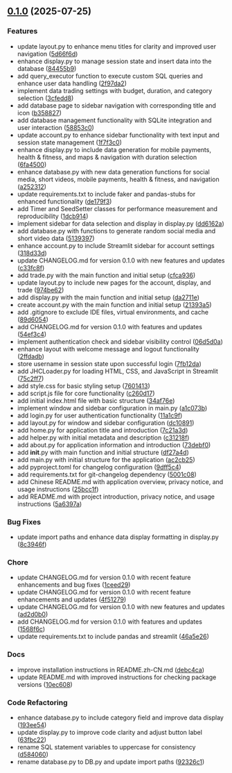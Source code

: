 <!-- insertion marker -->
<a name="0.1.0"></a>

## [0.1.0](https://github.com///compare/e8ac234ee3cc02be05bf1225cfe3f34ef896faf2...0.1.0) (2025-07-25)

### Features

- update layout.py to enhance menu titles for clarity and improved user navigation ([5d66f6d](https://github.com///commit/5d66f6df2729b9a3d6be23bd886ebe11c6c623f4))
- enhance display.py to manage session state and insert data into the database ([84455b9](https://github.com///commit/84455b9bbf06dd5720e4809c4425a5989a94e46b))
- add query_executor function to execute custom SQL queries and enhance user data handling ([2f97da2](https://github.com///commit/2f97da2af167398da3bcb40861769f3099a37d6b))
- implement data trading settings with budget, duration, and category selection ([3cfedd8](https://github.com///commit/3cfedd80e044c0622d1b084bbcf7fb309423b3bc))
- add database page to sidebar navigation with corresponding title and icon ([b358827](https://github.com///commit/b35882703d4a2f6c0ea3f43716399450124bc404))
- add database management functionality with SQLite integration and user interaction ([58853c0](https://github.com///commit/58853c06af1eff55272360ec9d09a3008ba21922))
- update account.py to enhance sidebar functionality with text input and session state management ([1f7f3c0](https://github.com///commit/1f7f3c030673d103cf4ef7c4621314448588d2d9))
- enhance display.py to include data generation for mobile payments, health & fitness, and maps & navigation with duration selection ([6fa4500](https://github.com///commit/6fa45003928a84b7c55b0efbe87d6cb5a8baf83d))
- enhance database.py with new data generation functions for social media, short videos, mobile payments, health & fitness, and navigation ([a252312](https://github.com///commit/a2523120984f796fb0966f764938c5d294b9e774))
- update requirements.txt to include faker and pandas-stubs for enhanced functionality ([de179f3](https://github.com///commit/de179f348cb35231b2b5b2b3205089a05f479173))
- add Timer and SeedSetter classes for performance measurement and reproducibility ([1dcb914](https://github.com///commit/1dcb91488632de66b973fba7d30cac3be65a3738))
- implement sidebar for data selection and display in display.py ([dd6162a](https://github.com///commit/dd6162ae6865367901b09e14da225ced098e2642))
- add database.py with functions to generate random social media and short video data ([5139397](https://github.com///commit/5139397b29138167095437d374372ec5497e928b))
- enhance account.py to include Streamlit sidebar for account settings ([318d33d](https://github.com///commit/318d33db0767bb7adf8509168cf58909c75d5504))
- update CHANGELOG.md for version 0.1.0 with new features and updates ([c33fc8f](https://github.com///commit/c33fc8f59d27d64c6785b88653f13bce86207a02))
- add trade.py with the main function and initial setup ([cfca936](https://github.com///commit/cfca9363c9fa6826023365de504a87d0275d7599))
- update layout.py to include new pages for the account, display, and trade ([974be62](https://github.com///commit/974be621fb9e531dee094c10e3e318d9fea434b8))
- add display.py with the main function and initial setup ([da2711e](https://github.com///commit/da2711e789d70bc1872e42010085b8acc3085ed6))
- create account.py with the main function and initial setup ([21393a5](https://github.com///commit/21393a504de419503859f60fe6c70a4033e54118))
- add .gitignore to exclude IDE files, virtual environments, and cache ([89d6054](https://github.com///commit/89d60542e1c11f9a981c0daac3445f9b631362ea))
- add CHANGELOG.md for version 0.1.0 with features and updates ([54ef3c4](https://github.com///commit/54ef3c4886a1d974bed418d8eb33c2a093856e22))
- implement authentication check and sidebar visibility control ([06d5d0a](https://github.com///commit/06d5d0adb2e1c42d7a6677459cc43a1b357a45db))
- enhance layout with welcome message and logout functionality ([2ffdadb](https://github.com///commit/2ffdadb0e668b0768304cf302b251a066f1f15ba))
- store username in session state upon successful login ([7fb12da](https://github.com///commit/7fb12da32bd26f36326281b0aace4fde829a5a88))
- add JHCLoader.py for loading HTML, CSS, and JavaScript in Streamlit ([75c2ff7](https://github.com///commit/75c2ff7be8157ff88794ab913114c5a2b3475e63))
- add style.css for basic styling setup ([7601413](https://github.com///commit/76014137405279638156b8b92ee9b30a496b279b))
- add script.js file for core functionality ([c260d17](https://github.com///commit/c260d17738c7a06f21d57d0ce030d4bf5afa38f8))
- add initial index.html file with basic structure ([34af76e](https://github.com///commit/34af76e054e77940fc40c9833d6faaf249f4c60a))
- implement window and sidebar configuration in main.py ([a1c073b](https://github.com///commit/a1c073bbbb4f832c5b92f7d546f96ed915cd3c32))
- add login.py for user authentication functionality ([11a1c9f](https://github.com///commit/11a1c9fec781c394a8aff795637c743163f3b798))
- add layout.py for window and sidebar configuration ([dc10891](https://github.com///commit/dc10891e5549e566868ff6e727c4f35be3354301))
- add home.py for application title and introduction ([7c21a3d](https://github.com///commit/7c21a3d82d847c6e2761e1b111253a17d9e33f12))
- add helper.py with initial metadata and description ([c31218f](https://github.com///commit/c31218f559adaf6f26c26dc86cb7dc5798fbd065))
- add about.py for application information and introduction ([73debf0](https://github.com///commit/73debf0d8d19d95cedf3bbed726add56b09b40f8))
- add __init__.py with main function and initial structure ([df27a4d](https://github.com///commit/df27a4d5a9ade49af4ad8f6acb176d78caa530b2))
- add main.py with initial structure for the application ([ac2cb25](https://github.com///commit/ac2cb25adf897268546a9e6f1bcabab0c957fc42))
- add pyproject.toml for changelog configuration ([9dff5c4](https://github.com///commit/9dff5c4766238f3e082918ceecdce9f31647da51))
- add requirements.txt for git-changelog dependency ([5001c08](https://github.com///commit/5001c0879a0c9b94a7c9a03dad0c1177c4dd702c))
- add Chinese README.md with application overview, privacy notice, and usage instructions ([25bcc1f](https://github.com///commit/25bcc1f772cd7e03e79f7a579440d0e5436f252e))
- add README.md with project introduction, privacy notice, and usage instructions ([5a6397a](https://github.com///commit/5a6397a8ae2a16d7aaf2e46bf332f56b832125d6))

### Bug Fixes

- update import paths and enhance data display formatting in display.py ([8c3946f](https://github.com///commit/8c3946f81ac6b4cfaf24b26aef523acef4d07ce1))

### Chore

- update CHANGELOG.md for version 0.1.0 with recent feature enhancements and bug fixes ([1ceed29](https://github.com///commit/1ceed29854ec808761cfffdc9d8f9827564533b6))
- update CHANGELOG.md for version 0.1.0 with recent feature enhancements and updates ([4f51279](https://github.com///commit/4f512799300747ffa09a3a7a508b4fd06820f9a9))
- update CHANGELOG.md for version 0.1.0 with new features and updates ([ad2d0b0](https://github.com///commit/ad2d0b0d6e927b734c52d64cc63afa219c94261e))
- add CHANGELOG.md for version 0.1.0 with features and updates ([1568f6c](https://github.com///commit/1568f6c9f01f34e4eec3d4fe9a57a84a129e1825))
- update requirements.txt to include pandas and streamlit ([46a5e26](https://github.com///commit/46a5e26ea6e1de25ed1dc94c68f126f5a886e9e1))

### Docs

- improve installation instructions in README.zh-CN.md ([debc4ca](https://github.com///commit/debc4ca2a6869f1c9a43bf117c46964ea610accc))
- update README.md with improved instructions for checking package versions ([10ec608](https://github.com///commit/10ec6088707eeb58448d04fda9bb33b03ecc70d6))

### Code Refactoring

- enhance database.py to include category field and improve data display ([193ee54](https://github.com///commit/193ee54e71557f6880f2436e6e1ace7cc821000b))
- update display.py to improve code clarity and adjust button label ([63fbc22](https://github.com///commit/63fbc22e333aa22d095ec0f0ef6d345e76434d80))
- rename SQL statement variables to uppercase for consistency ([d584060](https://github.com///commit/d5840606448415b6c7fe7e275adc72da583b73e6))
- rename database.py to DB.py and update import paths ([92326c1](https://github.com///commit/92326c1429824ee6b3aa2a0d100ec3c86c1bbe56))

